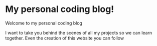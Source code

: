# My personal coding blog!
Welcome to my personal coding blog

I want to take you behind the scenes of all my projects so we can learn together.
Even the creation of this website you can follow

